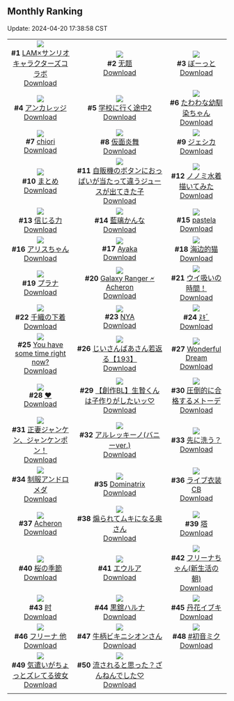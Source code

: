 ## Monthly Ranking
Update: 2024-04-20 17:38:58 CST

|      |      |      |
| :----: | :----: | :----: |
| ![](https://i.pixiv.re/c/240x480/img-master/img/2024/03/23/00/02/18/117158084_p0_master1200.jpg)<br>**#1** [LAM×サンリオキャラクターズコラボ](https://www.pixiv.net/artworks/117158084)<br>[Download](https://i.pixiv.re/img-original/img/2024/03/23/00/02/18/117158084_p0.jpg) | ![](https://i.pixiv.re/c/240x480/img-master/img/2024/03/23/14/55/02/117173747_p0_master1200.jpg)<br>**#2** [无题](https://www.pixiv.net/artworks/117173747)<br>[Download](https://i.pixiv.re/img-original/img/2024/03/23/14/55/02/117173747_p0.png) | ![](https://i.pixiv.re/c/240x480/img-master/img/2024/03/23/00/05/41/117158168_p0_master1200.jpg)<br>**#3** [ぼーっと](https://www.pixiv.net/artworks/117158168)<br>[Download](https://i.pixiv.re/img-original/img/2024/03/23/00/05/41/117158168_p0.jpg) |
| ![](https://i.pixiv.re/c/240x480/img-master/img/2024/03/23/19/00/15/117179790_p0_master1200.jpg)<br>**#4** [アンカレッジ](https://www.pixiv.net/artworks/117179790)<br>[Download](https://i.pixiv.re/img-original/img/2024/03/23/19/00/15/117179790_p0.jpg) | ![](https://i.pixiv.re/c/240x480/img-master/img/2024/03/23/00/00/23/117157852_p0_master1200.jpg)<br>**#5** [学校に行く途中2](https://www.pixiv.net/artworks/117157852)<br>[Download](https://i.pixiv.re/img-original/img/2024/03/23/00/00/23/117157852_p0.jpg) | ![](https://i.pixiv.re/c/240x480/img-master/img/2024/03/23/07/02/23/117165393_p0_master1200.jpg)<br>**#6** [たわわな幼馴染ちゃん](https://www.pixiv.net/artworks/117165393)<br>[Download](https://i.pixiv.re/img-original/img/2024/03/23/07/02/23/117165393_p0.jpg) |
| ![](https://i.pixiv.re/c/240x480/img-master/img/2024/03/23/07/59/50/117166065_p0_master1200.jpg)<br>**#7** [chiori](https://www.pixiv.net/artworks/117166065)<br>[Download](https://i.pixiv.re/img-original/img/2024/03/23/07/59/50/117166065_p0.jpg) | ![](https://i.pixiv.re/c/240x480/img-master/img/2024/03/21/00/00/43/117103109_p0_master1200.jpg)<br>**#8** [仮面炎舞](https://www.pixiv.net/artworks/117103109)<br>[Download](https://i.pixiv.re/img-original/img/2024/03/21/00/00/43/117103109_p0.jpg) | ![](https://i.pixiv.re/c/240x480/img-master/img/2024/03/23/16/33/04/117175927_p0_master1200.jpg)<br>**#9** [ジェシカ](https://www.pixiv.net/artworks/117175927)<br>[Download](https://i.pixiv.re/img-original/img/2024/03/23/16/33/04/117175927_p0.jpg) |
| ![](https://i.pixiv.re/c/240x480/img-master/img/2024/03/26/01/14/22/117224358_p0_master1200.jpg)<br>**#10** [まとめ](https://www.pixiv.net/artworks/117224358)<br>[Download](https://i.pixiv.re/img-original/img/2024/03/26/01/14/22/117224358_p0.jpg) | ![](https://i.pixiv.re/c/240x480/img-master/img/2024/03/23/20/01/01/117181601_p0_master1200.jpg)<br>**#11** [自販機のボタンにおっぱいが当たって違うジュースが出てきた子](https://www.pixiv.net/artworks/117181601)<br>[Download](https://i.pixiv.re/img-original/img/2024/03/23/20/01/01/117181601_p0.jpg) | ![](https://i.pixiv.re/c/240x480/img-master/img/2024/03/22/21/36/25/117152861_p0_master1200.jpg)<br>**#12** [ノノミ水着描いてみた](https://www.pixiv.net/artworks/117152861)<br>[Download](https://i.pixiv.re/img-original/img/2024/03/22/21/36/25/117152861_p0.jpg) |
| ![](https://i.pixiv.re/c/240x480/img-master/img/2024/03/23/18/23/36/117178796_p0_master1200.jpg)<br>**#13** [信じる力](https://www.pixiv.net/artworks/117178796)<br>[Download](https://i.pixiv.re/img-original/img/2024/03/23/18/23/36/117178796_p0.jpg) | ![](https://i.pixiv.re/c/240x480/img-master/img/2024/03/23/12/38/18/117170957_p0_master1200.jpg)<br>**#14** [藍璃かんな](https://www.pixiv.net/artworks/117170957)<br>[Download](https://i.pixiv.re/img-original/img/2024/03/23/12/38/18/117170957_p0.png) | ![](https://i.pixiv.re/c/240x480/img-master/img/2024/03/23/00/01/12/117157990_p0_master1200.jpg)<br>**#15** [pastela](https://www.pixiv.net/artworks/117157990)<br>[Download](https://i.pixiv.re/img-original/img/2024/03/23/00/01/12/117157990_p0.png) |
| ![](https://i.pixiv.re/c/240x480/img-master/img/2024/03/23/00/47/27/117159689_p0_master1200.jpg)<br>**#16** [アリスちゃん](https://www.pixiv.net/artworks/117159689)<br>[Download](https://i.pixiv.re/img-original/img/2024/03/23/00/47/27/117159689_p0.jpg) | ![](https://i.pixiv.re/c/240x480/img-master/img/2024/03/23/00/00/32/117157897_p0_master1200.jpg)<br>**#17** [Ayaka](https://www.pixiv.net/artworks/117157897)<br>[Download](https://i.pixiv.re/img-original/img/2024/03/23/00/00/32/117157897_p0.jpg) | ![](https://i.pixiv.re/c/240x480/img-master/img/2024/03/22/17/08/01/117145689_p0_master1200.jpg)<br>**#18** [海边的猫](https://www.pixiv.net/artworks/117145689)<br>[Download](https://i.pixiv.re/img-original/img/2024/03/22/17/08/01/117145689_p0.jpg) |
| ![](https://i.pixiv.re/c/240x480/img-master/img/2024/03/24/00/00/37/117189755_p0_master1200.jpg)<br>**#19** [プラナ](https://www.pixiv.net/artworks/117189755)<br>[Download](https://i.pixiv.re/img-original/img/2024/03/24/00/00/37/117189755_p0.jpg) | ![](https://i.pixiv.re/c/240x480/img-master/img/2024/03/22/12/44/18/117141352_p0_master1200.jpg)<br>**#20** [Galaxy Ranger 🗲 Acheron](https://www.pixiv.net/artworks/117141352)<br>[Download](https://i.pixiv.re/img-original/img/2024/03/22/12/44/18/117141352_p0.jpg) | ![](https://i.pixiv.re/c/240x480/img-master/img/2024/03/24/08/00/03/117198428_p0_master1200.jpg)<br>**#21** [ウイ吸いの時間！](https://www.pixiv.net/artworks/117198428)<br>[Download](https://i.pixiv.re/img-original/img/2024/03/24/08/00/03/117198428_p0.jpg) |
| ![](https://i.pixiv.re/c/240x480/img-master/img/2024/03/21/18/15/12/117119942_p0_master1200.jpg)<br>**#22** [千織の下着](https://www.pixiv.net/artworks/117119942)<br>[Download](https://i.pixiv.re/img-original/img/2024/03/21/18/15/12/117119942_p0.png) | ![](https://i.pixiv.re/c/240x480/img-master/img/2024/03/25/01/47/34/117224136_p0_master1200.jpg)<br>**#23** [NYA](https://www.pixiv.net/artworks/117224136)<br>[Download](https://i.pixiv.re/img-original/img/2024/03/25/01/47/34/117224136_p0.png) | ![](https://i.pixiv.re/c/240x480/img-master/img/2024/03/22/09/13/09/117138252_p0_master1200.jpg)<br>**#24** [ﾇｷﾞ](https://www.pixiv.net/artworks/117138252)<br>[Download](https://i.pixiv.re/img-original/img/2024/03/22/09/13/09/117138252_p0.png) |
| ![](https://i.pixiv.re/c/240x480/img-master/img/2024/03/23/11/43/13/117169795_p0_master1200.jpg)<br>**#25** [You have some time right now?](https://www.pixiv.net/artworks/117169795)<br>[Download](https://i.pixiv.re/img-original/img/2024/03/23/11/43/13/117169795_p0.jpg) | ![](https://i.pixiv.re/c/240x480/img-master/img/2024/03/23/10/16/28/117168239_p0_master1200.jpg)<br>**#26** [じいさんばあさん若返る【193】](https://www.pixiv.net/artworks/117168239)<br>[Download](https://i.pixiv.re/img-original/img/2024/03/23/10/16/28/117168239_p0.jpg) | ![](https://i.pixiv.re/c/240x480/img-master/img/2024/03/24/01/09/16/117192220_p0_master1200.jpg)<br>**#27** [Wonderful Dream](https://www.pixiv.net/artworks/117192220)<br>[Download](https://i.pixiv.re/img-original/img/2024/03/24/01/09/16/117192220_p0.png) |
| ![](https://i.pixiv.re/c/240x480/img-master/img/2024/03/22/00/00/22/117130101_p0_master1200.jpg)<br>**#28** [❤](https://www.pixiv.net/artworks/117130101)<br>[Download](https://i.pixiv.re/img-original/img/2024/03/22/00/00/22/117130101_p0.jpg) | ![](https://i.pixiv.re/c/240x480/img-master/img/2024/03/23/14/04/05/117172429_p0_master1200.jpg)<br>**#29** [【創作BL】生贄くんは子作りがしたいッ♡](https://www.pixiv.net/artworks/117172429)<br>[Download](https://i.pixiv.re/img-original/img/2024/03/23/14/04/05/117172429_p0.jpg) | ![](https://i.pixiv.re/c/240x480/img-master/img/2024/03/23/09/30/00/117167446_p0_master1200.jpg)<br>**#30** [圧倒的に合格するメトーデ](https://www.pixiv.net/artworks/117167446)<br>[Download](https://i.pixiv.re/img-original/img/2024/03/23/09/30/00/117167446_p0.jpg) |
| ![](https://i.pixiv.re/c/240x480/img-master/img/2024/03/23/00/03/23/117158159_p0_master1200.jpg)<br>**#31** [正妻ジャンケン、ジャンケンポン！](https://www.pixiv.net/artworks/117158159)<br>[Download](https://i.pixiv.re/img-original/img/2024/03/23/00/03/23/117158159_p0.jpg) | ![](https://i.pixiv.re/c/240x480/img-master/img/2024/03/21/19/00/24/117121027_p0_master1200.jpg)<br>**#32** [アルレッキーノ(バニーver.)](https://www.pixiv.net/artworks/117121027)<br>[Download](https://i.pixiv.re/img-original/img/2024/03/21/19/00/24/117121027_p0.png) | ![](https://i.pixiv.re/c/240x480/img-master/img/2024/03/24/00/16/29/117190559_p0_master1200.jpg)<br>**#33** [先に洗う？](https://www.pixiv.net/artworks/117190559)<br>[Download](https://i.pixiv.re/img-original/img/2024/03/24/00/16/29/117190559_p0.png) |
| ![](https://i.pixiv.re/c/240x480/img-master/img/2024/03/25/00/01/06/117224180_p0_master1200.jpg)<br>**#34** [制服アンドロメダ](https://www.pixiv.net/artworks/117224180)<br>[Download](https://i.pixiv.re/img-original/img/2024/03/25/00/01/06/117224180_p0.png) | ![](https://i.pixiv.re/c/240x480/img-master/img/2024/03/23/19/14/00/117180211_p0_master1200.jpg)<br>**#35** [Dominatrix](https://www.pixiv.net/artworks/117180211)<br>[Download](https://i.pixiv.re/img-original/img/2024/03/23/19/14/00/117180211_p0.jpg) | ![](https://i.pixiv.re/c/240x480/img-master/img/2024/03/23/21/15/32/117184016_p0_master1200.jpg)<br>**#36** [ライブ衣装CB](https://www.pixiv.net/artworks/117184016)<br>[Download](https://i.pixiv.re/img-original/img/2024/03/23/21/15/32/117184016_p0.jpg) |
| ![](https://i.pixiv.re/c/240x480/img-master/img/2024/03/23/09/30/36/117167463_p0_master1200.jpg)<br>**#37** [Acheron](https://www.pixiv.net/artworks/117167463)<br>[Download](https://i.pixiv.re/img-original/img/2024/03/23/09/30/36/117167463_p0.png) | ![](https://i.pixiv.re/c/240x480/img-master/img/2024/03/23/00/01/18/117158001_p0_master1200.jpg)<br>**#38** [煽られてムキになる奥さん](https://www.pixiv.net/artworks/117158001)<br>[Download](https://i.pixiv.re/img-original/img/2024/03/23/00/01/18/117158001_p0.jpg) | ![](https://i.pixiv.re/c/240x480/img-master/img/2024/03/22/07/30/03/117137029_p0_master1200.jpg)<br>**#39** [塔](https://www.pixiv.net/artworks/117137029)<br>[Download](https://i.pixiv.re/img-original/img/2024/03/22/07/30/03/117137029_p0.jpg) |
| ![](https://i.pixiv.re/c/240x480/img-master/img/2024/03/23/00/00/28/117157874_p0_master1200.jpg)<br>**#40** [桜の季節](https://www.pixiv.net/artworks/117157874)<br>[Download](https://i.pixiv.re/img-original/img/2024/03/23/00/00/28/117157874_p0.jpg) | ![](https://i.pixiv.re/c/240x480/img-master/img/2024/03/24/00/00/31/117189732_p0_master1200.jpg)<br>**#41** [エウルア](https://www.pixiv.net/artworks/117189732)<br>[Download](https://i.pixiv.re/img-original/img/2024/03/24/00/00/31/117189732_p0.jpg) | ![](https://i.pixiv.re/c/240x480/img-master/img/2024/03/23/00/00/26/117157862_p0_master1200.jpg)<br>**#42** [フリーナちゃん(新生活の朝)](https://www.pixiv.net/artworks/117157862)<br>[Download](https://i.pixiv.re/img-original/img/2024/03/23/00/00/26/117157862_p0.png) |
| ![](https://i.pixiv.re/c/240x480/img-master/img/2024/03/22/20/25/08/117148020_p0_master1200.jpg)<br>**#43** [时](https://www.pixiv.net/artworks/117148020)<br>[Download](https://i.pixiv.re/img-original/img/2024/03/22/20/25/08/117148020_p0.jpg) | ![](https://i.pixiv.re/c/240x480/img-master/img/2024/03/23/12/39/04/117170975_p0_master1200.jpg)<br>**#44** [黒舘ハルナ](https://www.pixiv.net/artworks/117170975)<br>[Download](https://i.pixiv.re/img-original/img/2024/03/23/12/39/04/117170975_p0.png) | ![](https://i.pixiv.re/c/240x480/img-master/img/2024/03/23/21/20/10/117184170_p0_master1200.jpg)<br>**#45** [丹花イブキ](https://www.pixiv.net/artworks/117184170)<br>[Download](https://i.pixiv.re/img-original/img/2024/03/23/21/20/10/117184170_p0.png) |
| ![](https://i.pixiv.re/c/240x480/img-master/img/2024/03/23/11/45/09/117169834_p0_master1200.jpg)<br>**#46** [フリーナ 他](https://www.pixiv.net/artworks/117169834)<br>[Download](https://i.pixiv.re/img-original/img/2024/03/23/11/45/09/117169834_p0.jpg) | ![](https://i.pixiv.re/c/240x480/img-master/img/2024/03/25/00/08/03/117224708_p0_master1200.jpg)<br>**#47** [牛柄ビキニシオンさん](https://www.pixiv.net/artworks/117224708)<br>[Download](https://i.pixiv.re/img-original/img/2024/03/25/00/08/03/117224708_p0.png) | ![](https://i.pixiv.re/c/240x480/img-master/img/2024/03/24/00/12/27/117190414_p0_master1200.jpg)<br>**#48** [#初音ミク](https://www.pixiv.net/artworks/117190414)<br>[Download](https://i.pixiv.re/img-original/img/2024/03/24/00/12/27/117190414_p0.jpg) |
| ![](https://i.pixiv.re/c/240x480/img-master/img/2024/03/25/17/13/27/117241022_p0_master1200.jpg)<br>**#49** [気遣いがちょっとズレてる彼女](https://www.pixiv.net/artworks/117241022)<br>[Download](https://i.pixiv.re/img-original/img/2024/03/25/17/13/27/117241022_p0.jpg) | ![](https://i.pixiv.re/c/240x480/img-master/img/2024/03/22/18/00/12/117146773_p0_master1200.jpg)<br>**#50** [流されると思った？ざんねんでした♡](https://www.pixiv.net/artworks/117146773)<br>[Download](https://i.pixiv.re/img-original/img/2024/03/22/18/00/12/117146773_p0.jpg) |
|      |
